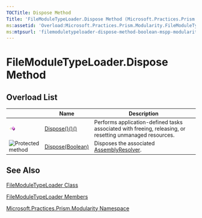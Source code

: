 ```yaml
---
TOCTitle: Dispose Method
Title: 'FileModuleTypeLoader.Dispose Method (Microsoft.Practices.Prism.Modularity)'
ms:assetid: 'Overload:Microsoft.Practices.Prism.Modularity.FileModuleTypeLoader.Dispose'
ms:mtpsurl: 'filemoduletypeloader-dispose-method-boolean-mspp-modularity.md'
---
```


# FileModuleTypeLoader.Dispose Method

## Overload List

<table>

<thead>
<tr class="header">
<th> </th>
<th>Name</th>
<th>Description</th>
</tr>
</thead>
<tbody>
<tr class="odd">
<td><img src="images/public-method.gif" title="Public method" /></td>
<td><a href="https://msdn.microsoft.com/library/microsoft.practices.prism.modularity.filemoduletypeloader.dispose">Dispose()()()</a></td>
<td><div class="summary">
Performs application-defined tasks associated with freeing, releasing, or resetting unmanaged resources.
</div></td>
</tr>
<tr class="even">
<td><img src="https://msdn.microsoft.com/en-us/Gg419084.protmethod(en-us,PandP.50).gif" title="Protected method" /></td>
<td><a href="https://msdn.microsoft.com/library/microsoft.practices.prism.modularity.filemoduletypeloader.dispose(system.boolean)">Dispose(Boolean)</a></td>
<td><div class="summary">
Disposes the associated <a href="https://msdn.microsoft.com/library/microsoft.practices.prism.modularity.assemblyresolver">AssemblyResolver</a>.
</div></td>
</tr>
</tbody>
</table>

## See Also

[FileModuleTypeLoader Class](filemoduletypeloader-class-mspp-modularity.md)

[FileModuleTypeLoader Members](filemoduletypeloader-members-mspp-modularity.md)

[Microsoft.Practices.Prism.Modularity Namespace](mspp-modularity-namespace.md)